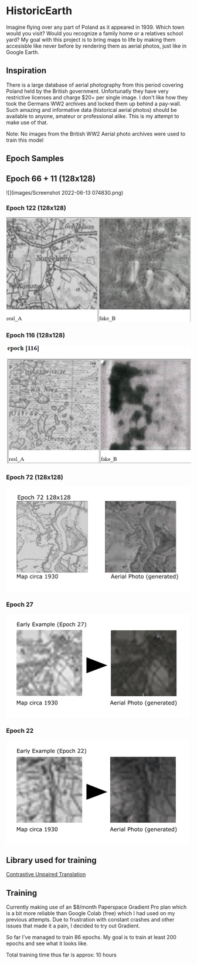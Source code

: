 # HistoricEarth

Imagine flying over any part of Poland as it appeared in 1939. Which town would you visit? Would you recognize a family home or a relatives school yard? My goal with this project is to bring maps to life by making them accesisble like never before by rendering them as aerial photos, just like in Google Earth.

## Inspiration

There is a large database of aerial photography from this period covering Poland held by the British government. Unfortunatly they have very restrictive licenses and charge $20+ per single image. I don't like how they took the Germans WW2 archives and locked them up behind a pay-wall. Such amazing and informative data (historical aerial photos) should be available to anyone, amateur or professional alike. This is my attempt to make use of that.

Note: No images from the British WW2 Aerial photo archives were used to train this model

## Epoch Samples

## Epoch 66 + 11 (128x128)

![](images/Screenshot 2022-06-13 074830.png)

### Epoch 122 (128x128)

![](images/epoch_122_ready.png)

### Epoch 116 (128x128)

![](images/epoch_116_ready.png)

### Epoch 72 (128x128)

![](images/epoch_72_ready.png)

### Epoch 27
![](images/Early_Example_27.png)

### Epoch 22
![](images/Early_Example_22.png)


## Library used for training
[Contrastive Unpaired Translation](https://github.com/taesungp/contrastive-unpaired-translation)

## Training

Currently making use of an $8/month Paperspace Gradient Pro plan which is a bit more reliable than Google Colab (free) which I had used on my previous attempts. Due to frustration with constant crashes and other issues that made it a pain, I decided to try out Gradient.

So far I've managed to train 86 epochs. My goal is to train at least 200 epochs and see what it looks like.

Total training time thus far is approx: 10 hours
